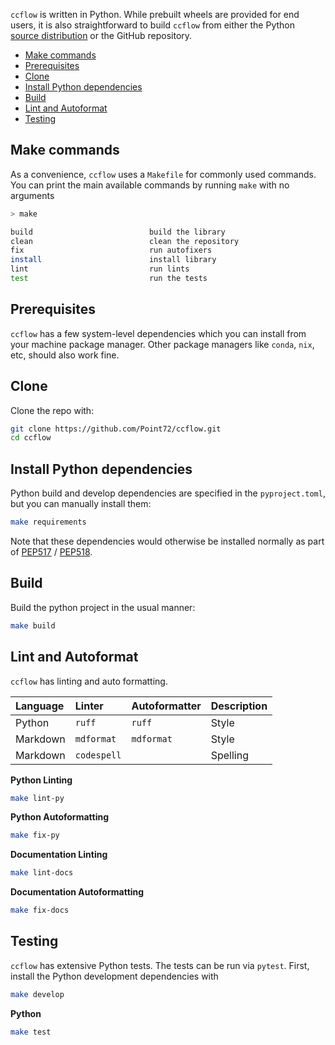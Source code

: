 `ccflow` is written in Python. While prebuilt wheels are provided for end users, it is also straightforward to build `ccflow` from either the Python [source distribution](https://packaging.python.org/en/latest/specifications/source-distribution-format/) or the GitHub repository.

- [Make commands](#make-commands)
- [Prerequisites](#prerequisites)
- [Clone](#clone)
- [Install Python dependencies](#install-python-dependencies)
- [Build](#build)
- [Lint and Autoformat](#lint-and-autoformat)
- [Testing](#testing)

## Make commands

As a convenience, `ccflow` uses a `Makefile` for commonly used commands. You can print the main available commands by running `make` with no arguments

```bash
> make

build                          build the library
clean                          clean the repository
fix                            run autofixers
install                        install library
lint                           run lints
test                           run the tests
```

## Prerequisites

`ccflow` has a few system-level dependencies which you can install from your machine package manager. Other package managers like `conda`, `nix`, etc, should also work fine.

## Clone

Clone the repo with:

```bash
git clone https://github.com/Point72/ccflow.git
cd ccflow
```

## Install Python dependencies

Python build and develop dependencies are specified in the `pyproject.toml`, but you can manually install them:

```bash
make requirements
```

Note that these dependencies would otherwise be installed normally as part of [PEP517](https://peps.python.org/pep-0517/) / [PEP518](https://peps.python.org/pep-0518/).

## Build

Build the python project in the usual manner:

```bash
make build
```

## Lint and Autoformat

`ccflow` has linting and auto formatting.

| Language | Linter | Autoformatter | Description |
| :------- | :---------- | :------------ | :---------- |
| Python | `ruff` | `ruff` | Style |
| Markdown | `mdformat` | `mdformat` | Style |
| Markdown | `codespell` | | Spelling |

**Python Linting**

```bash
make lint-py
```

**Python Autoformatting**

```bash
make fix-py
```

**Documentation Linting**

```bash
make lint-docs
```

**Documentation Autoformatting**

```bash
make fix-docs
```

## Testing

`ccflow` has extensive Python tests. The tests can be run via `pytest`. First, install the Python development dependencies with

```bash
make develop
```

**Python**

```bash
make test
```
